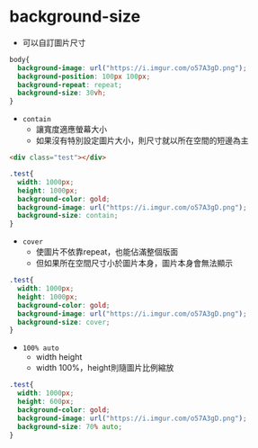 # background-size

* 可以自訂圖片尺寸
```scss
body{
  background-image: url("https://i.imgur.com/o57A3gD.png");
  background-position: 100px 100px;
  background-repeat: repeat;
  background-size: 30vh;
}
```

* ``` contain ```
  * 讓寬度適應螢幕大小
  * 如果沒有特別設定圖片大小，則尺寸就以所在空間的短邊為主

```html
<div class="test"></div>
```

```scss
.test{
  width: 1000px;
  height: 1000px;
  background-color: gold;
  background-image: url("https://i.imgur.com/o57A3gD.png");
  background-size: contain;
}
```

* ``` cover ```
  * 使圖片不依靠repeat，也能佔滿整個版面
  * 但如果所在空間尺寸小於圖片本身，圖片本身會無法顯示

```scss
.test{
  width: 1000px;
  height: 1000px;
  background-color: gold;
  background-image: url("https://i.imgur.com/o57A3gD.png");
  background-size: cover;
}
```


* ``` 100% auto ```
  * width height
  * width 100%，height則隨圖片比例縮放

``` scss
.test{
  width: 1000px;
  height: 600px;
  background-color: gold;
  background-image: url("https://i.imgur.com/o57A3gD.png");
  background-size: 70% auto;
}
```